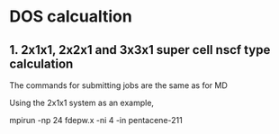 # DOS calcualtion

## 1. 2x1x1, 2x2x1 and 3x3x1 super cell nscf type calculation

 The commands for submitting jobs are the same as for MD

 Using the 2x1x1 system as an example,

 mpirun -np 24  fdepw.x  -ni 4 -in pentacene-211

 
